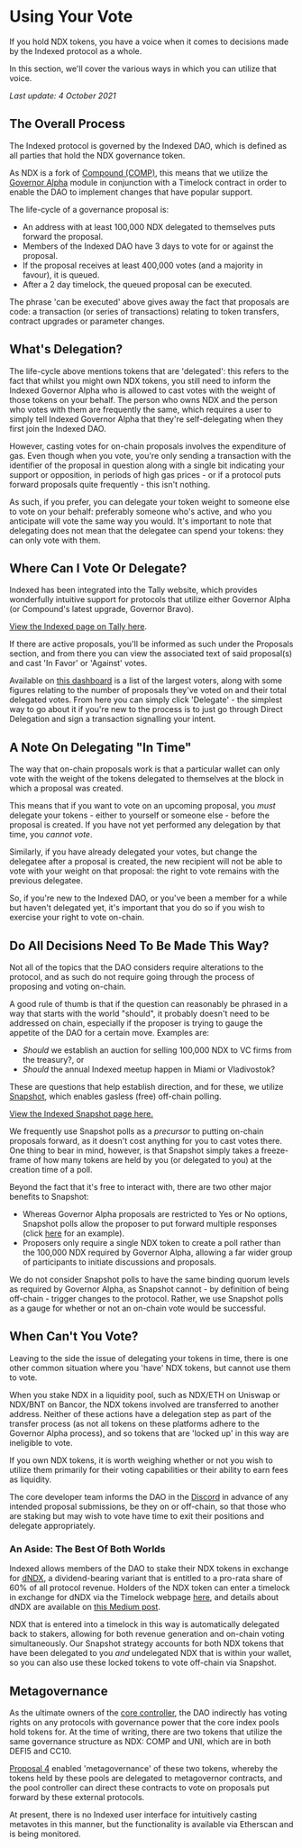 # Using Your Vote

If you hold NDX tokens, you have a voice when it comes to decisions made by the Indexed protocol as a whole.

In this section, we'll cover the various ways in which you can utilize that voice.

_Last update: 4 October 2021_

## The Overall Process

The Indexed protocol is governed by the Indexed DAO, which is defined as all parties that hold the NDX governance token.

As NDX is a fork of [Compound (COMP)](https://etherscan.io/token/0xc00e94cb662c3520282e6f5717214004a7f26888), this means that we utilize the [Governor Alpha](https://web.archive.org/web/20201205152826/https://compound.finance/docs/governance) module in conjunction with a Timelock contract in order to enable the DAO to implement changes that have popular support.

The life-cycle of a governance proposal is:

* An address with at least 100,000 NDX delegated to themselves puts forward the proposal.
* Members of the Indexed DAO have 3 days to vote for or against the proposal.
* If the proposal receives at least 400,000 votes (and a majority in favour), it is queued.
* After a 2 day timelock, the queued proposal can be executed.

The phrase 'can be executed' above gives away the fact that proposals are code: a transaction (or series of transactions) relating to token transfers, contract upgrades or parameter changes.

## What's Delegation?

The life-cycle above mentions tokens that are 'delegated': this refers to the fact that whilst you might own NDX tokens, you still need to inform the Indexed Governor Alpha who is allowed to cast votes with the weight of those tokens on your behalf. The person who owns NDX and the person who votes with them are frequently the same, which requires a user to simply tell Indexed Governor Alpha that they're self-delegating when they first join the Indexed DAO.

However, casting votes for on-chain proposals involves the expenditure of gas. Even though when you vote, you're only sending a transaction with the identifier of the proposal in question along with a single bit indicating your support or opposition, in periods of high gas prices - or if a protocol puts forward proposals quite frequently - this isn't nothing.

As such, if you prefer, you can delegate your token weight to someone else to vote on your behalf: preferably someone who's active, and who you anticipate will vote the same way you would. It's important to note that delegating does not mean that the delegatee can spend your tokens: they can only vote with them.

## Where Can I Vote Or Delegate?

Indexed has been integrated into the Tally website, which provides wonderfully intuitive support for protocols that utilize either Governor Alpha (or Compound's latest upgrade, Governor Bravo).

[View the Indexed page on Tally here](https://www.withtally.com/governance/indexed).

If there are active proposals, you'll be informed as such under the Proposals section, and from there you can view the associated text of said proposal(s) and cast 'In Favor' or 'Against' votes.

Available on [this dashboard](https://www.withtally.com/governance/indexed/voters) is a list of the largest voters, along with some figures relating to the number of proposals they've voted on and their total delegated votes. From here you can simply click 'Delegate' - the simplest way to go about it if you're new to the process is to just go through Direct Delegation and sign a transaction signalling your intent.

## A Note On Delegating "In Time"

The way that on-chain proposals work is that a particular wallet can only vote with the weight of the tokens delegated to themselves at the block in which a proposal was created.

This means that if you want to vote on an upcoming proposal, you _must_ delegate your tokens - either to yourself or someone else - before the proposal is created. If you have not yet performed any delegation by that time, you _cannot vote_.

Similarly, if you have already delegated your votes, but change the delegatee after a proposal is created, the new recipient will not be able to vote with your weight on that proposal: the right to vote remains with the previous delegatee.

So, if you're new to the Indexed DAO, or you've been a member for a while but haven't delegated yet, it's important that you do so if you wish to exercise your right to vote on-chain.

## Do All Decisions Need To Be Made This Way?

Not all of the topics that the DAO considers require alterations to the protocol, and as such do not require going through the process of proposing and voting on-chain.

A good rule of thumb is that if the question can reasonably be phrased in a way that starts with the world "should", it probably doesn't need to be addressed on chain, especially if the proposer is trying to gauge the appetite of the DAO for a certain move. Examples are:

* *Should* we establish an auction for selling 100,000 NDX to VC firms from the treasury?, or
* *Should* the annual Indexed meetup happen in Miami or Vladivostok?

These are questions that help establish direction, and for these, we utilize [Snapshot](https://docs.snapshot.org/), which enables gasless (free) off-chain polling. 

[View the Indexed Snapshot page here.](https://gov.indexed.finance/#/)

We frequently use Snapshot polls as a *precursor* to putting on-chain proposals forward, as it doesn't cost anything for you to cast votes there. One thing to bear in mind, however, is that Snapshot simply takes a freeze-frame of how many tokens are held by you (or delegated to you) at the creation time of a poll.

Beyond the fact that it's free to interact with, there are two other major benefits to Snapshot: 
* Whereas Governor Alpha proposals are restricted to Yes or No options, Snapshot polls allow the proposer to put forward multiple responses (click [here](https://gov.indexed.finance/#/ndx.eth/proposal/QmcRHDdFqFbPyeJYKq9MDnSbECps6rNYbNk1W3r2g2Z91i) for an example).
* Proposers only require a single NDX token to create a poll rather than the 100,000 NDX required by Governor Alpha, allowing a far wider group of participants to initiate discussions and proposals.

We do not consider Snapshot polls to have the same binding quorum levels as required by Governor Alpha, as Snapshot cannot - by definition of being off-chain - trigger changes to the protocol. Rather, we use Snapshot polls as a gauge for whether or not an on-chain vote would be successful.

## When Can't You Vote?

Leaving to the side the issue of delegating your tokens in time, there is one other common situation where you 'have' NDX tokens, but cannot use them to vote.

When you stake NDX in a liquidity pool, such as NDX/ETH on Uniswap or NDX/BNT on Bancor, the NDX tokens involved are transferred to another address. Neither of these actions have a delegation step as part of the transfer process (as not all tokens on these platforms adhere to the Governor Alpha process), and so tokens that are 'locked up' in this way are ineligible to vote.

If you own NDX tokens, it is worth weighing whether or not you wish to utilize them primarily for their voting capabilities or their ability to earn fees as liquidity.

The core developer team informs the DAO in the [Discord](https://discord.indexed.finance) in advance of any intended proposal submissions, be they on or off-chain, so that those who are staking but may wish to vote have time to exit their positions and delegate appropriately. 

### An Aside: The Best Of Both Worlds

Indexed allows members of the DAO to stake their NDX tokens in exchange for [dNDX](https://etherscan.io/token/0x262cd9adce436b6827c01291b84f1871fb8b95a3), a dividend-bearing variant that is entitled to a pro-rata share of 60% of all protocol revenue. Holders of the NDX token can enter a timelock in exchange for dNDX via the Timelock webpage [here](https://indexed.finance/timelocks), and details about dNDX are available on [this Medium post](https://ndxfi.medium.com/ndx-is-now-a-productive-asset-fa375e3f8db0).

NDX that is entered into a timelock in this way is automatically delegated back to stakers, allowing for both revenue generation and on-chain voting simultaneously. Our Snapshot strategy accounts for both NDX tokens that have been delegated to you _and_ undelegated NDX that is within your wallet, so you can also use these locked tokens to vote off-chain via Snapshot.

## Metagovernance

As the ultimate owners of the [core controller](https://etherscan.io/address/0xf00a38376c8668fc1f3cd3daeef42e0e44a7fcdb#writeProxyContract), the DAO indirectly has voting rights on any protocols with governance power that the core index pools hold tokens for. At the time of writing, there are two tokens that utilize the same governance structure as NDX: COMP and UNI, which are in both DEFI5 and CC10.

[Proposal 4](https://www.withtally.com/governance/indexed/proposal/4) enabled 'metagovernance' of these two tokens, whereby the tokens held by these pools are delegated to metagovernor contracts, and the pool controller can direct these contracts to vote on proposals put forward by these external protocols.

At present, there is no Indexed user interface for intuitively casting metavotes in this manner, but the functionality is available via Etherscan and is being monitored.